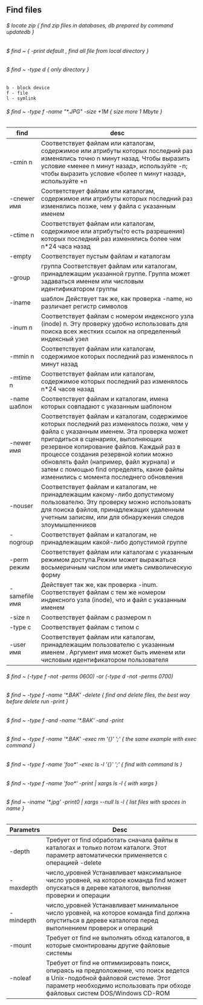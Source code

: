 
## Find files

###### $ locate zip { find zip files in databases, db prepared by command updatedb } 

###### $ find ~ { -print default , find all file from local directory }

###### $ find ~ -type d { only directory }
	b - block device
	f - file
	l - symlink

###### $ find ~ -type f -name "*.JPG" -size +1M { size more 1 Mbyte }

| find | desc |
| --- | --- | 
| -cmin n | Соответствует файлам или каталогам, содержимое или атрибуты которых последний раз изменялись точно n минут назад. Чтобы выразить условие «менее n минут назад», используйте -n; чтобы выразить условие «более n минут назад», используйте +n |
| -cnewer  имя |  Соответствует файлам или каталогам, содержимое или атрибуты которых последний раз изменялись позже, чем у файла с указанным именем |
| -ctime n | Соответствует файлам или каталогам, содержимое или атрибуты(то есть разрешения) которых последний раз изменялись более чем n*24 часа назад |
| -empty | Соответствует пустым файлам и каталогам |
| -group | группа Соответствует файлам или каталогам, принадлежащим указанной группе. Группа может задаваться именем или числовым идентификатором группы |
| -iname | шаблон Действует так же, как проверка -name, но различает регистр символов |
| -inum n | Соответствует файлам с номером индексного узла (inode) n. Эту проверку удобно использовать для поиска всех жестких ссылок на определенный индексный узел |
| -mmin n | Соответствует файлам или каталогам, содержимое которых последний раз изменялось n минут назад |
| -mtime n | Соответствует файлам или каталогам, содержимое которых последний раз изменялось n*24 часов назад |
| -name шаблон | Соответствует файлам и каталогам, имена которых совпадают с указанным шаблоном |
| -newer имя | Соответствует файлам и каталогам, содержимое которых последний раз изменялось позже, чем у файла с указанным именем. Эта проверка может пригодиться в сценариях, выполняющих резервное копирование файлов. Каждый раз в процессе создания резервной копии можно обновлять файл (например, файл журнала) и затем с помощью find определять, какие файлы изменились с момента последнего обновления |
| -nouser | Соответствует файлам и каталогам, не принадлежащим какому-либо допустимому пользователю. Эту проверку можно использовать для поиска файлов, принадлежащих удаленным учетным записям, или для обнаружения следов злоумышленников |
| -nogroup | Соответствует файлам и каталогам, не принадлежащим какой-либо допустимой группе |
| -perm режим | Соответствует файлам или каталогам с указанным режимом доступа.Режим может выражаться восьмеричным числом или иметь символичеcкую форму |
| -samefile имя | Действует так же, как проверка -inum. Соответствует файлам с тем же номером индексного узла (inode), что и файл с указанным именем |
| -size n | Соответствует файлам с размером n |
| -type c | Соответствует файлам с типом c 
| -user имя | Соответствует файлам или каталогам, принадлежащим пользователю с указанным именем . Аргумент имя может быть именем или числовым идентификатором пользователя |

###### $ find ~ (-type f -not -perms 0600) -or (-type d -not -perms 0700)

###### $ find ~ -type f -name '*.BAK' -delete { find and delete files, the best way before delete run -print }

###### $ find ~ -type f -and -name '*.BAK' -and -print

###### $ find ~ -type f -name '*.BAK' -exec rm '{}' ';'  { the same example with exec command }

###### $ find ~ -type f -name 'foo*' -exec ls -l '{}' ';' { find with command ls }

###### $ find ~ -type f -name 'foo*' -print | xargs ls -l { with xargs }

###### $ find ~ -iname '*.jpg' -print0 | xargs --null ls -l { list files with spaces in name }


| Parametrs | Desc |
| --- | --- | 
| -depth | Требует от find обработать сначала файлы в каталогах и только потом каталоги. Этот параметр автоматически применяется с операцией -delete |
| -maxdepth | число_уровней Устанавливает максимальное число уровней, на которое команда find может опускаться в дереве каталогов, выполняя проверки и операции |
| -mindepth | число_уровней Устанавливает минимальное число уровней, на которое команда find должна опуститься в дереве каталогов перед выполнением проверок и операций |
| -mount | Требует от find не выполнять обход каталогов, в которые смонтированы другие файловые системы | 
| -noleaf | Требует от find не оптимизировать поиск, опираясь на предположение, что поиск ведется в Unix-подобной файловой системе. Этот параметр необходимо использовать при обходе файловых систем DOS/Windows CD-ROM |



